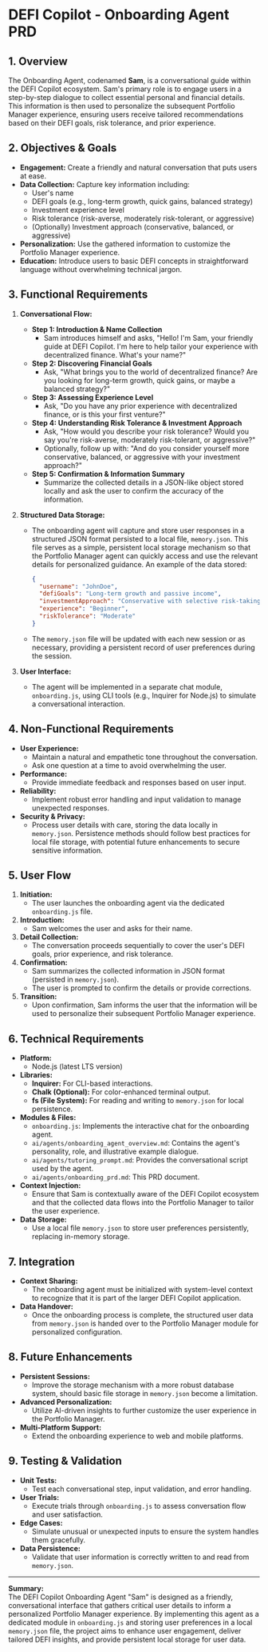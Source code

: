 # DEFI Copilot - Onboarding Agent PRD

## 1. Overview
The Onboarding Agent, codenamed **Sam**, is a conversational guide within the DEFI Copilot ecosystem. Sam's primary role is to engage users in a step-by-step dialogue to collect essential personal and financial details. This information is then used to personalize the subsequent Portfolio Manager experience, ensuring users receive tailored recommendations based on their DEFI goals, risk tolerance, and prior experience.

## 2. Objectives & Goals
- **Engagement:** Create a friendly and natural conversation that puts users at ease.
- **Data Collection:** Capture key information including:
  - User's name
  - DEFI goals (e.g., long-term growth, quick gains, balanced strategy)
  - Investment experience level
  - Risk tolerance (risk-averse, moderately risk-tolerant, or aggressive)
  - (Optionally) Investment approach (conservative, balanced, or aggressive)
- **Personalization:** Use the gathered information to customize the Portfolio Manager experience.
- **Education:** Introduce users to basic DEFI concepts in straightforward language without overwhelming technical jargon.

## 3. Functional Requirements
1. **Conversational Flow:**
   - **Step 1: Introduction & Name Collection**
     - Sam introduces himself and asks, "Hello! I'm Sam, your friendly guide at DEFI Copilot. I'm here to help tailor your experience with decentralized finance. What's your name?"
   - **Step 2: Discovering Financial Goals**
     - Ask, "What brings you to the world of decentralized finance? Are you looking for long-term growth, quick gains, or maybe a balanced strategy?"
   - **Step 3: Assessing Experience Level**
     - Ask, "Do you have any prior experience with decentralized finance, or is this your first venture?"
   - **Step 4: Understanding Risk Tolerance & Investment Approach**
     - Ask, "How would you describe your risk tolerance? Would you say you're risk-averse, moderately risk-tolerant, or aggressive?"
     - Optionally, follow up with: "And do you consider yourself more conservative, balanced, or aggressive with your investment approach?"
   - **Step 5: Confirmation & Information Summary**
     - Summarize the collected details in a JSON-like object stored locally and ask the user to confirm the accuracy of the information.

2. **Structured Data Storage:**
   - The onboarding agent will capture and store user responses in a structured JSON format persisted to a local file, `memory.json`. This file serves as a simple, persistent local storage mechanism so that the Portfolio Manager agent can quickly access and use the relevant details for personalized guidance. An example of the data stored:
     ```json
     {
       "username": "JohnDoe",
       "defiGoals": "Long-term growth and passive income",
       "investmentApproach": "Conservative with selective risk-taking",
       "experience": "Beginner",
       "riskTolerance": "Moderate"
     }
     ```
   - The `memory.json` file will be updated with each new session or as necessary, providing a persistent record of user preferences during the session.

3. **User Interface:**
   - The agent will be implemented in a separate chat module, `onboarding.js`, using CLI tools (e.g., Inquirer for Node.js) to simulate a conversational interaction.

## 4. Non-Functional Requirements
- **User Experience:**
  - Maintain a natural and empathetic tone throughout the conversation.
  - Ask one question at a time to avoid overwhelming the user.
- **Performance:**
  - Provide immediate feedback and responses based on user input.
- **Reliability:**
  - Implement robust error handling and input validation to manage unexpected responses.
- **Security & Privacy:**
  - Process user details with care, storing the data locally in `memory.json`. Persistence methods should follow best practices for local file storage, with potential future enhancements to secure sensitive information.

## 5. User Flow
1. **Initiation:**
   - The user launches the onboarding agent via the dedicated `onboarding.js` file.
2. **Introduction:**
   - Sam welcomes the user and asks for their name.
3. **Detail Collection:**
   - The conversation proceeds sequentially to cover the user's DEFI goals, prior experience, and risk tolerance.
4. **Confirmation:**
   - Sam summarizes the collected information in JSON format (persisted in `memory.json`).
   - The user is prompted to confirm the details or provide corrections.
5. **Transition:**
   - Upon confirmation, Sam informs the user that the information will be used to personalize their subsequent Portfolio Manager experience.

## 6. Technical Requirements
- **Platform:**  
  - Node.js (latest LTS version)
- **Libraries:**
  - **Inquirer:** For CLI-based interactions.
  - **Chalk (Optional):** For color-enhanced terminal output.
  - **fs (File System):** For reading and writing to `memory.json` for local persistence.
- **Modules & Files:**
  - `onboarding.js`: Implements the interactive chat for the onboarding agent.
  - `ai/agents/onboarding_agent_overview.md`: Contains the agent's personality, role, and illustrative example dialogue.
  - `ai/agents/tutoring_prompt.md`: Provides the conversational script used by the agent.
  - `ai/agents/onboarding_prd.md`: This PRD document.
- **Context Injection:**
  - Ensure that Sam is contextually aware of the DEFI Copilot ecosystem and that the collected data flows into the Portfolio Manager to tailor the user experience.
- **Data Storage:**
  - Use a local file `memory.json` to store user preferences persistently, replacing in-memory storage.

## 7. Integration
- **Context Sharing:**
  - The onboarding agent must be initialized with system-level context to recognize that it is part of the larger DEFI Copilot application.
- **Data Handover:**
  - Once the onboarding process is complete, the structured user data from `memory.json` is handed over to the Portfolio Manager module for personalized configuration.

## 8. Future Enhancements
- **Persistent Sessions:**  
  - Improve the storage mechanism with a more robust database system, should basic file storage in `memory.json` become a limitation.
- **Advanced Personalization:**  
  - Utilize AI-driven insights to further customize the user experience in the Portfolio Manager.
- **Multi-Platform Support:**
  - Extend the onboarding experience to web and mobile platforms.

## 9. Testing & Validation
- **Unit Tests:**
  - Test each conversational step, input validation, and error handling.
- **User Trials:**
  - Execute trials through `onboarding.js` to assess conversation flow and user satisfaction.
- **Edge Cases:**
  - Simulate unusual or unexpected inputs to ensure the system handles them gracefully.
- **Data Persistence:**
  - Validate that user information is correctly written to and read from `memory.json`.

---

**Summary:**  
The DEFI Copilot Onboarding Agent "Sam" is designed as a friendly, conversational interface that gathers critical user details to inform a personalized Portfolio Manager experience. By implementing this agent as a dedicated module in `onboarding.js` and storing user preferences in a local `memory.json` file, the project aims to enhance user engagement, deliver tailored DEFI insights, and provide persistent local storage for user data.
